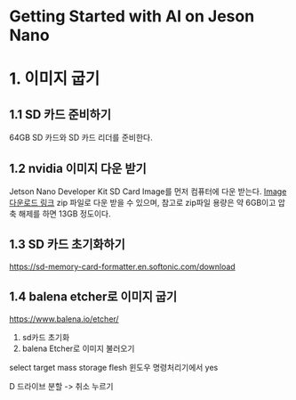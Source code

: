 # Getting Started with AI on Jeson Nano


# 1. 이미지 굽기

## 1.1 SD 카드 준비하기
64GB SD 카드와 SD 카드 리더를 준비한다.

## 1.2 nvidia 이미지 다운 받기
Jetson Nano Developer Kit SD Card Image를 먼저 컴퓨터에 다운 받는다.
[Image 다운로드 링크](https://developer.nvidia.com/embedded/learn/get-started-jetson-nano-devkit#write)
zip 파일로 다운 받을 수 있으며, 참고로 zip파일 용량은 약 6GB이고 압축 해제를 하면 13GB 정도이다.

## 1.3 SD 카드 초기화하기
https://sd-memory-card-formatter.en.softonic.com/download

## 1.4 balena etcher로 이미지 굽기
https://www.balena.io/etcher/



1. sd카드 초기화
2. balena Etcher로 이미지 불러오기

select target
mass storage 
flesh
윈도우 명령처리기에서 yes

D 드라이브 분할 -> 취소 누르기
